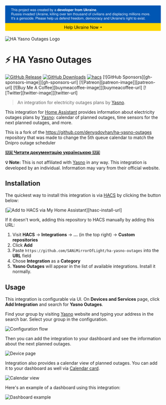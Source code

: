 [![SWUbanner](https://raw.githubusercontent.com/vshymanskyy/StandWithUkraine/main/banner-direct-single.svg)](https://stand-with-ukraine.pp.ua/)

![HA Yasno Outages Logo](./icons/logo.png)

# ⚡️ HA Yasno Outages

[![GitHub Release][gh-release-image]][gh-release-url]
[![GitHub Downloads][gh-downloads-image]][gh-downloads-url]
[![hacs][hacs-image]][hacs-url]
[![GitHub Sponsors][gh-sponsors-image]][gh-sponsors-url]
[![Patreon][patreon-image]][patreon-url]
[![Buy Me A Coffee][buymeacoffee-image]][buymeacoffee-url]
[![Twitter][twitter-image]][twitter-url]

> An integration for electricity outages plans by [Yasno][yasno].

This integration for [Home Assistant][home-assistant] provides information about electricity outages plans by [Yasno][yasno]: calendar of planned outages, time sensors for the next planned outages, and more.

This is a fork of the https://github.com/denysdovhan/ha-yasno-outages repository that was made to change the 5th queue calendar to match the Dnipro outage scheduler

[**🇺🇦 Читати документацію українською 🇺🇦**](./readme.uk.md)

**💡 Note:** This is not affiliated with [Yasno][yasno] in any way. This integration is developed by an individual. Information may vary from their official website.

## Installation

The quickest way to install this integration is via [HACS][hacs-url] by clicking the button below:

[![Add to HACS via My Home Assistant][hacs-install-image]][hasc-install-url]

If it doesn't work, adding this repository to HACS manually by adding this URL:

1. Visit **HACS** → **Integrations** → **...** (in the top right) → **Custom repositories**
1. Click **Add**
1. Paste `https://github.com/SANiMirrorOfLight/ha-yasno-outages` into the **URL** field
1. Chose **Integration** as a **Category**
1. **Yasno Outages** will appear in the list of available integrations. Install it normally.

## Usage

This integration is configurable via UI. On **Devices and Services** page, click **Add Integration** and search for **Yasno Outages**.

Find your group by visiting [Yasno][yasno] website and typing your address in the search bar. Select your group in the configuration.

![Configuration flow](https://github.com/SANiMirrorOfLight/ha-yasno-outages/assets/3459374/e8bfde50-fcbe-45c3-b448-b451b0ac3bcd)

Then you can add the integration to your dashboard and see the information about the next planned outages.

![Device page](https://github.com/SANiMirrorOfLight/ha-yasno-outages/assets/3459374/df628647-fd2a-455d-9d08-0d1542b67e41)

Integration also provides a calendar view of planned outages. You can add it to your dashboard as well via [Calendar card][calendar-card].

![Calendar view](https://github.com/SANiMirrorOfLight/ha-yasno-outages/assets/3459374/b09c4db3-d0a0-4e06-8dd9-3f4a59f1d63e)

Here's an example of a dashboard using this integration:

![Dashboard example](https://github.com/SANiMirrorOfLight/ha-yasno-outages/assets/3459374/26c75595-8984-4a9f-893a-e4b6d838b7f2)

<!-- Badges -->

[gh-release-url]: https://github.com/SANiMirrorOfLight/ha-yasno-outages/releases/latest
[gh-release-image]: https://img.shields.io/github/v/release/SANiMirrorOfLight/ha-yasno-outages?style=flat-square
[gh-downloads-url]: https://github.com/SANiMirrorOfLight/ha-yasno-outages/releases
[gh-downloads-image]: https://img.shields.io/github/downloads/SANiMirrorOfLight/ha-yasno-outages/total?style=flat-square
[hacs-url]: https://github.com/hacs/integration
[hacs-image]: https://img.shields.io/badge/hacs-default-orange.svg?style=flat-square

<!-- References -->

[yasno]: https://yasno.com.ua/
[home-assistant]: https://www.home-assistant.io/
[hacs-install-image]: https://my.home-assistant.io/badges/hacs_repository.svg
[calendar-card]: https://www.home-assistant.io/dashboards/calendar/
